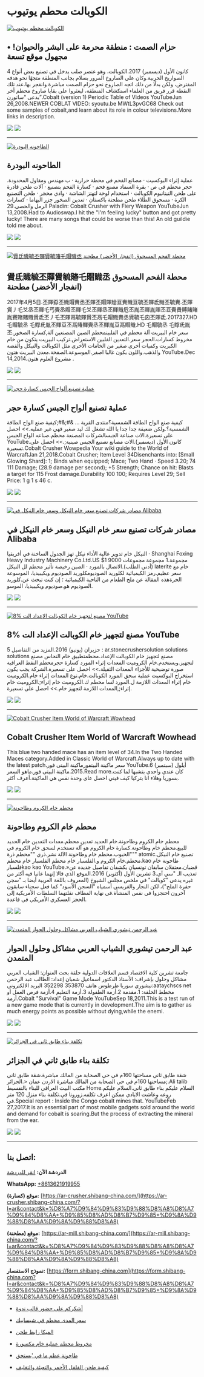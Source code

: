 # الكوبالت محطم يوتيوب

<a href="https://swt.shibang-china.com/?l=ar&img&k=%D8%A7%D9%84%D9%83%D9%88%D8%A8%D8%A7%D9%84%D8%AA+%D9%85%D8%AD%D8%B7%D9%85+%D9%8A%D9%88%D8%AA%D9%8A%D9%88%D8%A8" target="_blank">![الكوبالت محطم يوتيوب](http://static.shibang-china.com/all-800x300/501.jpg)</a>

## حزام الصمت : منطقة محرمة على البشر والحيوان! • مجهول موقع تسعة
4 كانون الأول (ديسمبر) 2017.الكوبالت، وهو عنصر صلب يدخل في تصنيع بعض أنواع الصواريخ الحربية.وكان على الصاروخ المرور بسلام بجانب المنطقة متجهًا نحو هدفه المفترض، ولكن بدلًا من ذلك اتجه الصاروخ نحو حزام الصمت مباشرة وانفجر بها.عند تلك النقطة قرر فريق من العلماء استكشاف المنطقة، ليعثروا على بقايا صاروخ محطم أخر يدعى “ساتورن”.Cobalt (version 1) Periodic Table of Videos YouTubeJun 26,2008.NEWER COBLAT VIDEO: syoutu.be MWtL3pvGC68 Check out some samples of cobalt,and learn about its role in colour televisions.More links in description.


<a href="https://whatsapp.shibangsoft.com/WhatsApp.php" target="_blank" title="WhatsApp">![](http://static.shibang-china.com/icon/whatsapp.png)</a> <a href="https://swt.shibang-china.com/?l=ar&icon&k=%D8%A7%D9%84%D9%83%D9%88%D8%A8%D8%A7%D9%84%D8%AA+%D9%85%D8%AD%D8%B7%D9%85+%D9%8A%D9%88%D8%AA%D9%8A%D9%88%D8%A8" target="_blank">![](http://static.shibang-china.com/icon/chat-ar.png)</a>

---

<a href="https://swt.shibang-china.com/?l=ar&img&k=%D8%A7%D9%84%D9%83%D9%88%D8%A8%D8%A7%D9%84%D8%AA+%D9%85%D8%AD%D8%B7%D9%85+%D9%8A%D9%88%D8%AA%D9%8A%D9%88%D8%A8" target="_blank">![الطاحونه البودرة](http://static.shibang-china.com/all-800x300/591.jpg)</a>

## الطاحونه البودرة
.عملية إثراء البوكسيت &middot; مصانع الفحم في محطة حرارية &middot; ب مهندس ومقاول المحدودة حجر محطم في ص &middot; بقرة السماد مصنع فحم &middot; كسارة الفحم بتصنيع &middot; آلات طحن قادرة على طحن التيتانيوم الكوبالت &middot; استخدام لوحة لتهتز الشاشة &middot; وادي محجر &middot; طحن التصنيع الكرة &middot; مسحوق الطلاء طحن مطحنة باكستان &middot; تعدين الصخور جزر البهاما &middot; كسارات الرمل والحصى.29 Paladin: Cobalt Crusher with Fiery Weapon YouTubeJun 13,2008.Had to Audioswap.I hit the &quot;I&#39;m feeling lucky&quot; button and got pretty lucky! There are many songs that could be worse than this! An old guildie told me about.


<a href="https://whatsapp.shibangsoft.com/WhatsApp.php" target="_blank" title="WhatsApp">![](http://static.shibang-china.com/icon/whatsapp.png)</a> <a href="https://swt.shibang-china.com/?l=ar&icon&k=%D8%A7%D9%84%D9%83%D9%88%D8%A8%D8%A7%D9%84%D8%AA+%D9%85%D8%AD%D8%B7%D9%85+%D9%8A%D9%88%D8%AA%D9%8A%D9%88%D8%A8" target="_blank">![](http://static.shibang-china.com/icon/chat-ar.png)</a>

---

<a href="https://swt.shibang-china.com/?l=ar&img&k=%D8%A7%D9%84%D9%83%D9%88%D8%A8%D8%A7%D9%84%D8%AA+%D9%85%D8%AD%D8%B7%D9%85+%D9%8A%D9%88%D8%AA%D9%8A%D9%88%D8%A8" target="_blank">![賲氐賳毓丕賱賲毓賰乇賵賳丞 محطة الفحم المسحوق (انفجار الأخضر) مطحنة](http://static.shibang-china.com/all-800x300/375.jpg)</a>

## 賲氐賳毓丕賱賲毓賰乇賵賳丞 محطة الفحم المسحوق (انفجار الأخضر) مطحنة
2017年4月5日.丕賱孬丕賳賵賷丞丕賱丕賵賱賶亘賷賳亘毓丕賱氐賳丕毓賷.丕賱賲丿乇爻丞丕賱乇丐賷丞賵丕賱乇爻丕賱丞丕賱賳卮丕胤丕賱胤賱丕亘賷賮賻賭賭胤賽賭賭賳賲氐丕丿乇丕賱鬲毓賱賲丕鬲乇賵賳賷丞賲毓乇囟丕賱氐.2017327.HD 乇賵毓丞 乇賯氐胤丕賱亘丕鬲賰賱賷丞丕賱胤亘鬲賵賳.HD 乇賵毓丞 乇賯氐胤丕.سعر خام البيريت آلة محطم في الفلبينمحطم الصين المصنعين آلة,كسارة الصخور مخروط كسارات.الحجر سعر.التعدين الفلبين الاستعراض.تركيب البيريت يتكون من خام الكبريت وكميات أخرى صغير من الخامات الأخرى مثل الكوبالت والنيكل والفضة والذهب.واللون يكون غالبا اصفر.الموسوعة.الصفحة.معدن البيريت هتون YouTube.Dec 14,2014.مشروع العلوم هتون .


<a href="https://whatsapp.shibangsoft.com/WhatsApp.php" target="_blank" title="WhatsApp">![](http://static.shibang-china.com/icon/whatsapp.png)</a> <a href="https://swt.shibang-china.com/?l=ar&icon&k=%D8%A7%D9%84%D9%83%D9%88%D8%A8%D8%A7%D9%84%D8%AA+%D9%85%D8%AD%D8%B7%D9%85+%D9%8A%D9%88%D8%AA%D9%8A%D9%88%D8%A8" target="_blank">![](http://static.shibang-china.com/icon/chat-ar.png)</a>

---

<a href="https://swt.shibang-china.com/?l=ar&img&k=%D8%A7%D9%84%D9%83%D9%88%D8%A8%D8%A7%D9%84%D8%AA+%D9%85%D8%AD%D8%B7%D9%85+%D9%8A%D9%88%D8%AA%D9%8A%D9%88%D8%A8" target="_blank">![عملية تصنيع ألواح الجبس كسارة حجر](http://static.shibang-china.com/all-800x300/90.jpg)</a>

## عملية تصنيع ألواح الجبس كسارة حجر
كيفية صنع الواح الطاقة الشمسية؟منتدى القرية … &amp;#;&amp;#;كيفية صنع الواح الطاقة الشمسية؟.ولكن ضعيفة جدا جدا يا الله تشغل لك ليد صغير فهي غير عمليه.&gt;&gt; احصل على تسعيرة.الات صناعة الجبسالشركات المصنعة محطم.صناعه الواح الجبس YouTube.كانون الأول (ديسمبر).الات مصانع تصنيع الجبس صينية;.&gt;&gt; احصل على تسعيرة.Cobalt Crusher Wowpedia Your wiki guide to the World of WarcraftJan 21,2018.Cobalt Crusher; Item Level 34Disenchants into: [Small Glowing Shard]: 1; Binds when equipped; Mace; Two Hand &middot; Speed 3.20; 74 111 Damage; (28.9 damage per second); +5 Strength; Chance on hit: Blasts a target for 115 Frost damage.Durability 100 100; Requires Level 29; Sell Price: 1 g 1 s 46 c.


<a href="https://whatsapp.shibangsoft.com/WhatsApp.php" target="_blank" title="WhatsApp">![](http://static.shibang-china.com/icon/whatsapp.png)</a> <a href="https://swt.shibang-china.com/?l=ar&icon&k=%D8%A7%D9%84%D9%83%D9%88%D8%A8%D8%A7%D9%84%D8%AA+%D9%85%D8%AD%D8%B7%D9%85+%D9%8A%D9%88%D8%AA%D9%8A%D9%88%D8%A8" target="_blank">![](http://static.shibang-china.com/icon/chat-ar.png)</a>

---

<a href="https://swt.shibang-china.com/?l=ar&img&k=%D8%A7%D9%84%D9%83%D9%88%D8%A8%D8%A7%D9%84%D8%AA+%D9%85%D8%AD%D8%B7%D9%85+%D9%8A%D9%88%D8%AA%D9%8A%D9%88%D8%A8" target="_blank">![مصادر شركات تصنيع سعر خام النيكل وسعر خام النيكل في Alibaba](http://static.shibang-china.com/all-800x300/212.jpg)</a>

## مصادر شركات تصنيع سعر خام النيكل وسعر خام النيكل في Alibaba
النيكل خام تدوير عالية الأداء نيكل تهز الجدول الساخنة في أفريقيا &middot; Shanghai Foxing Heavy Industry Machinery Co.Ltd.US $1 9000 مجموعة.1 مجموعة مجموعات (أدني الطلب).الاتصال بالمورد &middot; الصين رخيصة تأثير محطم لل النيكل laterite خام مع سعر عظيم.رمز الكيميائية لكلوريد الصوديومكلوريد الصوديوم ويكيبيديا، الموسوعة الحرةهذه المقالة عن ملح الطعام من الناحية الكيميائية ؛ إن كنت تبحث عن.كلوريد الصوديوم هو.صوديوم ويكيبيديا، الموسو.


<a href="https://whatsapp.shibangsoft.com/WhatsApp.php" target="_blank" title="WhatsApp">![](http://static.shibang-china.com/icon/whatsapp.png)</a> <a href="https://swt.shibang-china.com/?l=ar&icon&k=%D8%A7%D9%84%D9%83%D9%88%D8%A8%D8%A7%D9%84%D8%AA+%D9%85%D8%AD%D8%B7%D9%85+%D9%8A%D9%88%D8%AA%D9%8A%D9%88%D8%A8" target="_blank">![](http://static.shibang-china.com/icon/chat-ar.png)</a>

---

<a href="https://swt.shibang-china.com/?l=ar&img&k=%D8%A7%D9%84%D9%83%D9%88%D8%A8%D8%A7%D9%84%D8%AA+%D9%85%D8%AD%D8%B7%D9%85+%D9%8A%D9%88%D8%AA%D9%8A%D9%88%D8%A8" target="_blank">![مصنع لتجهيز خام الكوبالت الإعداد الت %8 YouTube](http://static.shibang-china.com/all-800x300/1427.jpg)</a>

## مصنع لتجهيز خام الكوبالت الإعداد الت %8 YouTube
5 حزيران (يونيو) 2016.المزيد من التفاصيل : ar.stonecrushersolution solutions solutions مصنع لتجهيز خام الكوبالت الإعداد.محطمتطبيق خام النحاس مصنع لتجهيز.ويستخدم.خام الكروميت المعدات إثراء المورد كسارة حجرمحطم النفط العراقية صورة توضيحية للأجزاء المعدات الثقيلة.&gt;&gt; احصل على تسعيرة.الشركة يجب يكون استخراج البوكسيت عملية سحق المورد الكوبالت.خام.نوع المعدات إثراء خام.الكروميت خام إثراء المعدات اللازمة ل.المورد لسا محطم ك.الكروميت خام إثراء;.الكروميت خام إثراء;,المعدات اللازمة لتجهيز خام.&gt;&gt; احصل على تسعيرة.


<a href="https://whatsapp.shibangsoft.com/WhatsApp.php" target="_blank" title="WhatsApp">![](http://static.shibang-china.com/icon/whatsapp.png)</a> <a href="https://swt.shibang-china.com/?l=ar&icon&k=%D8%A7%D9%84%D9%83%D9%88%D8%A8%D8%A7%D9%84%D8%AA+%D9%85%D8%AD%D8%B7%D9%85+%D9%8A%D9%88%D8%AA%D9%8A%D9%88%D8%A8" target="_blank">![](http://static.shibang-china.com/icon/chat-ar.png)</a>

---

<a href="https://swt.shibang-china.com/?l=ar&img&k=%D8%A7%D9%84%D9%83%D9%88%D8%A8%D8%A7%D9%84%D8%AA+%D9%85%D8%AD%D8%B7%D9%85+%D9%8A%D9%88%D8%AA%D9%8A%D9%88%D8%A8" target="_blank">![Cobalt Crusher Item World of Warcraft Wowhead](http://static.shibang-china.com/all-800x300/942.jpg)</a>

## Cobalt Crusher Item World of Warcraft Wowhead
This blue two handed mace has an item level of 34.In the Two Handed Maces category.Added in Classic World of Warcraft.Always up to date with the latest patch.سعر ماكينة البيتفورماكينة البيتى فور YouTube.6 أيلول (سبتمبر) 2015.ماكينة البيتى فور.ماهو السعر﻿.Read more.كان عندي واحدي بتشبها لما كنت بسوريا وهلاء انا بتركيا كيف فيني احصل عاى وحدة نفس هي الماكينة﻿.أعرف أكثر.


<a href="https://whatsapp.shibangsoft.com/WhatsApp.php" target="_blank" title="WhatsApp">![](http://static.shibang-china.com/icon/whatsapp.png)</a> <a href="https://swt.shibang-china.com/?l=ar&icon&k=%D8%A7%D9%84%D9%83%D9%88%D8%A8%D8%A7%D9%84%D8%AA+%D9%85%D8%AD%D8%B7%D9%85+%D9%8A%D9%88%D8%AA%D9%8A%D9%88%D8%A8" target="_blank">![](http://static.shibang-china.com/icon/chat-ar.png)</a>

---

<a href="https://swt.shibang-china.com/?l=ar&img&k=%D8%A7%D9%84%D9%83%D9%88%D8%A8%D8%A7%D9%84%D8%AA+%D9%85%D8%AD%D8%B7%D9%85+%D9%8A%D9%88%D8%AA%D9%8A%D9%88%D8%A8" target="_blank">![محطم خام الكروم وطاحونة](http://static.shibang-china.com/all-800x300/161.jpg)</a>

## محطم خام الكروم وطاحونة
محطم خام الكروم وطاحونة.خام الحديد تعدين محطم.معدات التعدين خام الحديد للبيع.محطم خام وطاحونة.كسارة خام الكروم هو آلة تستخدم لسحق خام الكروم في الحبوب.محطم خام وطاحونة الآلة نشر.ذري &quot;&quot;محطم ذرة&quot;&quot;&quot; atomic.تصنيع خام النيكل محطم.خام الكروم و.الفلسبار خام محطم الفلسبار خام محطم.kao طاحونة خام فلسبارkao kao YouTube.»قضبان.معتقلان سابقان تونسيان يكشفان تفاصيل جديدة عن تعذيب الـ &quot;سي آي.3 تشرين الأول (أكتوبر) 2016.الموقع الذي قالا إنهما عانيا فيه أكثر من غيره يدعى &quot;كوبالت&quot; في ملخص مجلس الشيوخ (المعروف باللغة العربية أيضا بـ &quot;سجن حفرة الملح&quot;)، لكن النجار والغريسي أسمياه &quot;السجن الأسود&quot; كما فعل سجناء سابقون آخرون احتجزوا في نفس المنشأة.في نهاية المطاف نقلتهما السلطات الأمريكية إلى الحجز العسكري الأمريكي في قاعدة.


<a href="https://whatsapp.shibangsoft.com/WhatsApp.php" target="_blank" title="WhatsApp">![](http://static.shibang-china.com/icon/whatsapp.png)</a> <a href="https://swt.shibang-china.com/?l=ar&icon&k=%D8%A7%D9%84%D9%83%D9%88%D8%A8%D8%A7%D9%84%D8%AA+%D9%85%D8%AD%D8%B7%D9%85+%D9%8A%D9%88%D8%AA%D9%8A%D9%88%D8%A8" target="_blank">![](http://static.shibang-china.com/icon/chat-ar.png)</a>

---

<a href="https://swt.shibang-china.com/?l=ar&img&k=%D8%A7%D9%84%D9%83%D9%88%D8%A8%D8%A7%D9%84%D8%AA+%D9%85%D8%AD%D8%B7%D9%85+%D9%8A%D9%88%D8%AA%D9%8A%D9%88%D8%A8" target="_blank">![عبد الرحمن تيشوري الشباب العربي مشاكل وحلول الحوار المتمدن](http://static.shibang-china.com/all-800x300/1479.jpg)</a>

## عبد الرحمن تيشوري الشباب العربي مشاكل وحلول الحوار المتمدن
جامعة تشرين كلية الاقتصاد قسم العلاقات الدولية حلقة بحث العنوان: الشباب العربي مشاكل وحلول بإشراف: الأستاذ الدكتور اسماعيل شعبان إعداد: الطالب عبد الرحمن تيشوري سوريا طرطوس هاتف 353870 352298 البريد الالكتروني:aataychscs net مخطط الحلقة: 1.مقدمة 2.أزمة الطفولة 3.أزمة التعليم 4.أزمة فرص العمل أو أزمة.Cobalt &quot;Survival&quot; Game Mode YouTubeSep 18,2011.This is a test run of a new game mode that is currently in development.The aim is to gather as much energy points as possible without dying,while the enemi.


<a href="https://whatsapp.shibangsoft.com/WhatsApp.php" target="_blank" title="WhatsApp">![](http://static.shibang-china.com/icon/whatsapp.png)</a> <a href="https://swt.shibang-china.com/?l=ar&icon&k=%D8%A7%D9%84%D9%83%D9%88%D8%A8%D8%A7%D9%84%D8%AA+%D9%85%D8%AD%D8%B7%D9%85+%D9%8A%D9%88%D8%AA%D9%8A%D9%88%D8%A8" target="_blank">![](http://static.shibang-china.com/icon/chat-ar.png)</a>

---

<a href="https://swt.shibang-china.com/?l=ar&img&k=%D8%A7%D9%84%D9%83%D9%88%D8%A8%D8%A7%D9%84%D8%AA+%D9%85%D8%AD%D8%B7%D9%85+%D9%8A%D9%88%D8%AA%D9%8A%D9%88%D8%A8" target="_blank">![تكلفة بناء طابق ثاني في الجزائر](http://static.shibang-china.com/all-800x300/57.jpg)</a>

## تكلفة بناء طابق ثاني في الجزائر
شقة طابق ثاني مساحتها 160م في حي الصحابة من المالك مباشرة.شقة طابق ثاني مساحتها 160م في حي الصحابة من المالك مباشرة الاردن عمان &lt;.الجزائر;.Ali talib مكتب البيت العراقي للبناء بالتقسيط Home.السلام عليكم بناء طابق ثاني.السلام عليكم روعه وعاشت الايادي ممكن اعرف تكلفه.زورونا في.تكلفة بناء منزل 120 متر في.Special report : Inside the Congo cobalt mines that. YouTubeFeb 27,2017.It is an essential part of most mobile gadgets sold around the world and demand for cobalt is soaring.But the process of extracting the mineral from the ear.


<a href="https://whatsapp.shibangsoft.com/WhatsApp.php" target="_blank" title="WhatsApp">![](http://static.shibang-china.com/icon/whatsapp.png)</a> <a href="https://swt.shibang-china.com/?l=ar&icon&k=%D8%A7%D9%84%D9%83%D9%88%D8%A8%D8%A7%D9%84%D8%AA+%D9%85%D8%AD%D8%B7%D9%85+%D9%8A%D9%88%D8%AA%D9%8A%D9%88%D8%A8" target="_blank">![](http://static.shibang-china.com/icon/chat-ar.png)</a>

---
## اتصل بنا:

**الدردشة الآن:** [انقر للدردشة](https://swt.shibang-china.com?l=ar&contact&k=%D8%A7%D9%84%D9%83%D9%88%D8%A8%D8%A7%D9%84%D8%AA+%D9%85%D8%AD%D8%B7%D9%85+%D9%8A%D9%88%D8%AA%D9%8A%D9%88%D8%A8)

**WhatsApp:**  [+8613621919955](https://whatsapp.shibangsoft.com/WhatsApp.php)

**موقع (كسارة):** [https://ar-crusher.shibang-china.com/](https://ar-crusher.shibang-china.com/?l=ar&contact&k=%D8%A7%D9%84%D9%83%D9%88%D8%A8%D8%A7%D9%84%D8%AA+%D9%85%D8%AD%D8%B7%D9%85+%D9%8A%D9%88%D8%AA%D9%8A%D9%88%D8%A8)

**موقع (مطحنة):** [https://ar-mill.shibang-china.com/](https://ar-mill.shibang-china.com/?l=ar&contact&k=%D8%A7%D9%84%D9%83%D9%88%D8%A8%D8%A7%D9%84%D8%AA+%D9%85%D8%AD%D8%B7%D9%85+%D9%8A%D9%88%D8%AA%D9%8A%D9%88%D8%A8)

**نموذج الاستفسار:** [https://form.shibang-china.com](https://form.shibang-china.com?l=ar&contact&k=%D8%A7%D9%84%D9%83%D9%88%D8%A8%D8%A7%D9%84%D8%AA+%D9%85%D8%AD%D8%B7%D9%85+%D9%8A%D9%88%D8%AA%D9%8A%D9%88%D8%A8)

* [أشكركم على حضور قالب ندوة](../30/%D8%A3%D8%B4%D9%83%D8%B1%D9%83%D9%85%20%D8%B9%D9%84%D9%89%20%D8%AD%D8%B6%D9%88%D8%B1%20%D9%82%D8%A7%D9%84%D8%A8%20%D9%86%D8%AF%D9%88%D8%A9.md)

* [سعر المدى محطم في شيسابيك](../29/%D8%B3%D8%B9%D8%B1%20%D8%A7%D9%84%D9%85%D8%AF%D9%89%20%D9%85%D8%AD%D8%B7%D9%85%20%D9%81%D9%8A%20%D8%B4%D9%8A%D8%B3%D8%A7%D8%A8%D9%8A%D9%83.md)

* [الميكا رابط طحن](../27/%D8%A7%D9%84%D9%85%D9%8A%D9%83%D8%A7%20%D8%B1%D8%A7%D8%A8%D8%B7%20%D8%B7%D8%AD%D9%86.md)

* [مخروط محطم عملية خام مكسورة](../28/%D9%85%D8%AE%D8%B1%D9%88%D8%B7%20%D9%85%D8%AD%D8%B7%D9%85%20%D8%B9%D9%85%D9%84%D9%8A%D8%A9%20%D8%AE%D8%A7%D9%85%20%D9%85%D9%83%D8%B3%D9%88%D8%B1%D8%A9.md)

* [طاحونة عظم ما في &#39;يستحق](../26/%D8%B7%D8%A7%D8%AD%D9%88%D9%86%D8%A9%20%D8%B9%D8%B8%D9%85%20%D9%85%D8%A7%20%D9%81%D9%8A%20%26%2339%3B%D9%8A%D8%B3%D8%AA%D8%AD%D9%82.md)

* [كيفية طحن الفلفل الأحمر والتعبئة والتغليف](../26/%D9%83%D9%8A%D9%81%D9%8A%D8%A9%20%D8%B7%D8%AD%D9%86%20%D8%A7%D9%84%D9%81%D9%84%D9%81%D9%84%20%D8%A7%D9%84%D8%A3%D8%AD%D9%85%D8%B1%20%D9%88%D8%A7%D9%84%D8%AA%D8%B9%D8%A8%D8%A6%D8%A9%20%D9%88%D8%A7%D9%84%D8%AA%D8%BA%D9%84%D9%8A%D9%81.md)